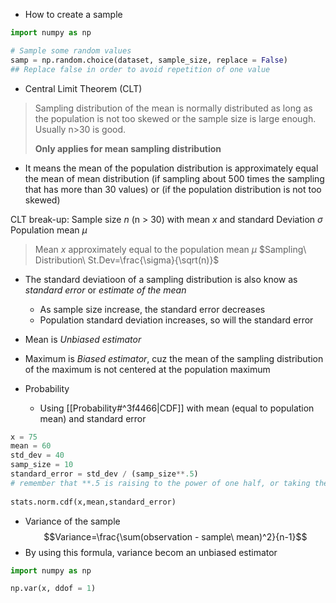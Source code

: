 - How to create a sample
```python
import numpy as np

# Sample some random values
samp = np.random.choice(dataset, sample_size, replace = False)
## Replace false in order to avoid repetition of one value
```

- Central Limit Theorem (CLT)
> 	Sampling distribution of the mean is normally distributed as long as the population is not too skewed or the sample size is large enough. Usually n>30 is good.
> 	
> 	**Only applies for mean sampling distribution** 
- It means the mean of the population distribution is approximately equal the mean of mean distribution (if sampling about 500 times the sampling that has more than 30 values) or (if the population distribution is not too skewed)

CLT break-up:
	Sample size $n$ (n > 30) with mean $x$ and standard Deviation $\sigma$
	Population mean $\mu$
>  Mean $x$ approximately equal to the population mean $\mu$
>  $Sampling\ Distribution\ St.Dev=\frac{\sigma}{\sqrt(n)}$

- The standard deviatioon of a sampling distribution  is also know as *standard error* or *estimate of the mean*
	- As sample size increase, the standard error decreases
	- Population standard deviation increases, so will the standard error

- Mean is *Unbiased estimator*
- Maximum is *Biased estimator*, cuz the mean of the sampling distribution  of the maximum is not centered at the population maximum

- Probability
	- Using [[Probability#^3f4466|CDF]] with mean (equal to population mean) and standard error
```python
x = 75  
mean = 60  
std_dev = 40  
samp_size = 10  
standard_error = std_dev / (samp_size**.5)  
# remember that **.5 is raising to the power of one half, or taking the square root  
  
stats.norm.cdf(x,mean,standard_error)
```

- Variance of the sample
$$Variance=\frac{\sum(observation - sample\ mean)^2}{n-1}$$
- By using this formula, variance becom an unbiased estimator
```python 
import numpy as np

np.var(x, ddof = 1)
```
